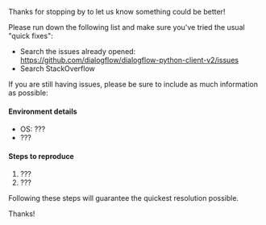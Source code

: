 Thanks for stopping by to let us know something could be better!

Please run down the following list and make sure you've tried the usual "quick
fixes":

  - Search the issues already opened: https://github.com/dialogflow/dialogflow-python-client-v2/issues
  - Search StackOverflow

If you are still having issues, please be sure to include as much information as
possible:

#### Environment details

  - OS: ???
  - ???

#### Steps to reproduce

  1. ???
  2. ???

Following these steps will guarantee the quickest resolution possible.

Thanks!
